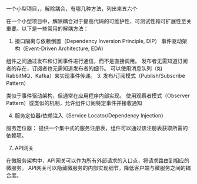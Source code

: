 


一个小型项目，，解除耦合，有哪几种方法，列出来五六个


在一个小型项目中，解除耦合对于提高代码的可维护性、可测试性和可扩展性至关重要。以下是一些常用的解耦方法：

1. 接口隔离与依赖倒置（Dependency Inversion Principle, DIP）
   事件驱动架构（Event-Driven Architecture, EDA）

组件之间通过发布和订阅事件进行通信，而不是直接调用。
发布者无需知道订阅者的存在，订阅者也无需知道发布者的细节。
可以使用消息队列（如 RabbitMQ、Kafka）来实现事件传递。
3. 发布/订阅模式（Publish/Subscribe Pattern）

类似于事件驱动架构，但通常在应用程序内部实现。
使用观察者模式（Observer Pattern）或类似的机制，允许组件订阅特定事件并接收通知


4. 服务定位器/依赖注入（Service Locator/Dependency Injection）

服务定位器：
提供一个集中式的服务注册表，组件可以通过该注册表获取所需的依赖项。


7. API网关

在微服务架构中，API网关可以作为所有外部请求的入口点，将请求路由到相应的微服务。
API网关可以隐藏微服务的内部实现细节，降低客户端与微服务之间的耦合度。